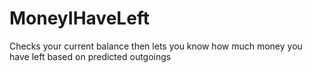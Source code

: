 # MoneyIHaveLeft
Checks your current balance then lets you know how much money you have left based on predicted outgoings
